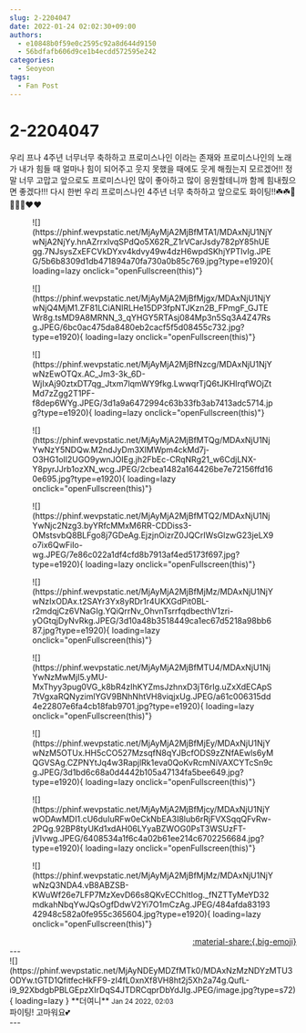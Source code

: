 ```yaml
---
slug: 2-2204047
date: 2022-01-24 02:02:30+09:00
authors:
  - e10848b0f59e0c2595c92a8d644d9150
  - 56bdfafb606d9ce1b4ecdd572595e242
categories:
  - Seoyeon
tags:
  - Fan Post
---
```


# 2-2204047

<div class="post-container" markdown="1">
<div class="content-container md-sidebar__scrollwrap" markdown="1">

우리 프나 4주년 너무너무 축하하고 프로미스나인 이라는 존재와 프로미스나인의 노래가 내가 힘들 때 얼마나 힘이 되어주고 웃지 못했을 때에도 웃게 해줬는지 모르겠어!! 정말 너무 고맙고 앞으로도 프로미스나인 많이 좋아하고 많이 응원할테니까 함께 힘내줬으면 좋겠다!!! 다시 한번 우리 프로미스나인 4주년 너무 축하하고 앞으로도 화이팅!!☘️☘️🎉🎉🍀🍀❤️❤️
<figure markdown="1">
![](https://phinf.wevpstatic.net/MjAyMjA2MjBfMTA1/MDAxNjU1NjYwNjA2NjYy.hnAZrrxlvqSPdQo5X62R_Z1rVCarJsdy782pY85hUEgg.7NJsysZxEFCVkDYxv4kdvy49w4dzH6wpdSKhjYPTlvIg.JPEG/5b6b8309d1db471894a70fa730a0b85c769.jpg?type=e1920){ loading=lazy onclick="openFullscreen(this)"}
</figure>

<figure markdown="1">
![](https://phinf.wevpstatic.net/MjAyMjA2MjBfMjgx/MDAxNjU1NjYwNjQ4MjM1.ZF81LCiANIRLHe15DP3fpNTJKzn2B_FPmgF_GJTEWr8g.tsMD9A8MRNN_3_qYHGY5RTAsj084Mp3n5Sq3A4Z47Rsg.JPEG/6bc0ac475da8480eb2cacf5f5d08455c732.jpg?type=e1920){ loading=lazy onclick="openFullscreen(this)"}
</figure>

<figure markdown="1">
![](https://phinf.wevpstatic.net/MjAyMjA2MjBfNzcg/MDAxNjU1NjYwNzEwOTQx.AC_Jm3-3k_6D-WjIxAj90ztxDT7qg_Jtxm7lqmWY9fkg.LwwqrTjQ6tJKHIrqfWOjZtMd7zZgg2T1PF-f8dep6WYg.JPEG/3d1a9a6472994c63b33fb3ab7413adc5714.jpg?type=e1920){ loading=lazy onclick="openFullscreen(this)"}
</figure>

<figure markdown="1">
![](https://phinf.wevpstatic.net/MjAyMjA2MjBfMTQg/MDAxNjU1NjYwNzY5NDQw.M2ndJyDm3XlMWpm4ckMd7j-O3HG1oIl2UGO9ywnJOIEg.jh2FbEc-CRqNRg21_w6CdjLNX-Y8pyrJJrb1ozXN_wcg.JPEG/2cbea1482a164426be7e72156ffd160e695.jpg?type=e1920){ loading=lazy onclick="openFullscreen(this)"}
</figure>

<figure markdown="1">
![](https://phinf.wevpstatic.net/MjAyMjA2MjBfMTQ2/MDAxNjU1NjYwNjc2Nzg3.byYRfcMMxM6RR-CDDiss3-OMstsvbQ8BLFgo8j7GDeAg.EjzjnOizrZ0JQCrIWsGlzwG23jeLX9o7ix6QwFiIo-wg.JPEG/7e86c022a1df4cfd8b7913af4ed5173f697.jpg?type=e1920){ loading=lazy onclick="openFullscreen(this)"}
</figure>

<figure markdown="1">
![](https://phinf.wevpstatic.net/MjAyMjA2MjBfMjMz/MDAxNjU1NjYwNzIxODAx.t2SAYr3Yx8yRDr1r4UKXGdPit0BL-r2mdqjCz6VNaGIg.YQiQrrNv_OhvnTsrrfqdbecthV1zri-yOGtqjDyNvRkg.JPEG/3d10a48b3518449ca1ec67d5218a98bb687.jpg?type=e1920){ loading=lazy onclick="openFullscreen(this)"}
</figure>

<figure markdown="1">
![](https://phinf.wevpstatic.net/MjAyMjA2MjBfMTU4/MDAxNjU1NjYwNzMwMjI5.yMU-MxThyy3pug0VG_k8bR4zIhKYZmsJzhnxD3jT6rIg.uZxXdECApS7tVgxaRQNyzimlYGV9BNhNhtVH8viqjxUg.JPEG/a61c006315dd4e22807e6fa4cb18fab9701.jpg?type=e1920){ loading=lazy onclick="openFullscreen(this)"}
</figure>

<figure markdown="1">
![](https://phinf.wevpstatic.net/MjAyMjA2MjBfMjEy/MDAxNjU1NjYwNzM5OTUx.HH5cCO527MzsqfN8qYJBcfODS9zZNfAEwls6yMQGVSAg.CZPNYtJq4w3RapjlRk1eva0QoKvRcmNiVAXCYTcSn9cg.JPEG/3d1bd6c68a0d4442b105a47134fa5bee649.jpg?type=e1920){ loading=lazy onclick="openFullscreen(this)"}
</figure>

<figure markdown="1">
![](https://phinf.wevpstatic.net/MjAyMjA2MjBfMjcy/MDAxNjU1NjYwODAwMDI1.cU6duIuRFw0eCkNbEA3I8lub6rRjFVXSqqQFvRw-2PQg.92BP8tyUKd1xdAH06LYyaBZWOG0PsT3WSUzFT-jVIvwg.JPEG/6408534a1f6c4a02b61ee214c6702256684.jpg?type=e1920){ loading=lazy onclick="openFullscreen(this)"}
</figure>

<figure markdown="1">
![](https://phinf.wevpstatic.net/MjAyMjA2MjBfMjMz/MDAxNjU1NjYwNzQ3NDA4.vB8ABZSB-KWuWf26e7LFP7MzXevD66s8QKvECChltIog._fNZTTyMeYD32mdkahNbqYwJQsOgfDdwV2Yi7O1mCzAg.JPEG/484afda8319342948c582a0fe955c365604.jpg?type=e1920){ loading=lazy onclick="openFullscreen(this)"}
</figure>


</div>
</div>

<div style="text-align: right;" markdown="1">
<a href="https://weverse.io/fromis9/fanpost/2-2204047" style="text-align: right;">:material-share:{.big-emoji}</a>
</div>
---

<div class="comments-container md-sidebar__scrollwrap" markdown="1">
<div class="comment" markdown="1">
<div class='id-container' markdown="1">
![](https://phinf.wevpstatic.net/MjAyNDEyMDZfMTk0/MDAxNzMzNDYzMTU3ODYw.tGTD1QfitfecHkFF9-zI4fL0xnXf8VH8ht2j5Xh2a74g.QufL-i9_92XbdgbPBLGEpzXIrDqS4JTDRCqprDbYdJIg.JPEG/image.jpg?type=s72){ loading=lazy }
**<span class="artist">더여니</span>** <small>Jan 24 2022, 02:03</small><br>
</div>
<div class='comment-body' markdown="1">
파이팅! 고마워요💕
</div>
</div>
</div>
---
